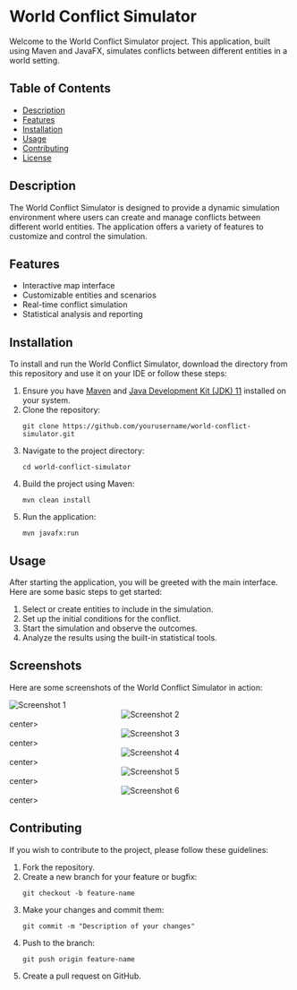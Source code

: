 <!DOCTYPE html>
<html lang="en">
<head>
    <meta charset="UTF-8">
    <meta name="viewport" content="width=device-width, initial-scale=1.0">
</head>
<body>

<h1>World Conflict Simulator</h1>
<p>Welcome to the World Conflict Simulator project. This application, built using Maven and JavaFX, simulates conflicts between different entities in a world setting.</p>

<h2>Table of Contents</h2>
<ul>
    <li><a href="#description">Description</a></li>
    <li><a href="#features">Features</a></li>
    <li><a href="#installation">Installation</a></li>
    <li><a href="#usage">Usage</a></li>
    <li><a href="#contributing">Contributing</a></li>
    <li><a href="#license">License</a></li>
</ul>

<h2 id="description">Description</h2>
<p>The World Conflict Simulator is designed to provide a dynamic simulation environment where users can create and manage conflicts between different world entities. The application offers a variety of features to customize and control the simulation.</p>

<h2 id="features">Features</h2>
<ul>
    <li>Interactive map interface</li>
    <li>Customizable entities and scenarios</li>
    <li>Real-time conflict simulation</li>
    <li>Statistical analysis and reporting</li>
</ul>

<h2 id="installation">Installation</h2>
<p>To install and run the World Conflict Simulator, download the directory from this repository and use it on your IDE or follow these steps:</p>
<ol>
    <li>Ensure you have <a href="https://maven.apache.org/">Maven</a> and <a href="https://www.oracle.com/java/technologies/javase-jdk11-downloads.html">Java Development Kit (JDK) 11</a> installed on your system.</li>
    <li>Clone the repository:</li>
    <pre><code>git clone https://github.com/yourusername/world-conflict-simulator.git</code></pre>
    <li>Navigate to the project directory:</li>
    <pre><code>cd world-conflict-simulator</code></pre>
    <li>Build the project using Maven:</li>
    <pre><code>mvn clean install</code></pre>
    <li>Run the application:</li>
    <pre><code>mvn javafx:run</code></pre>
</ol>

<h2 id="usage">Usage</h2>
<p>After starting the application, you will be greeted with the main interface. Here are some basic steps to get started:</p>
<ol>
    <li>Select or create entities to include in the simulation.</li>
    <li>Set up the initial conditions for the conflict.</li>
    <li>Start the simulation and observe the outcomes.</li>
    <li>Analyze the results using the built-in statistical tools.</li>
</ol>

<h2>Screenshots</h2>
<p>Here are some screenshots of the World Conflict Simulator in action:</p>
<center></center><img src="screenshots/ss1.png" alt="Screenshot 1"></center>
<center><img src="screenshots/ss2.png" alt="Screenshot 2"></center>center>
<center><img src="screenshots/ss3.png" alt="Screenshot 3"></center>center>
<center><img src="screenshots/ss4.png" alt="Screenshot 4"></center>center>
<center><img src="screenshots/ss5.png" alt="Screenshot 5"></center>center>
<center><img src="screenshots/ss7.png" alt="Screenshot 6"></center>center>

<h2 id="contributing">Contributing</h2>
<p>If you wish to contribute to the project, please follow these guidelines:</p>
<ol>
    <li>Fork the repository.</li>
    <li>Create a new branch for your feature or bugfix:</li>
    <pre><code>git checkout -b feature-name</code></pre>
    <li>Make your changes and commit them:</li>
    <pre><code>git commit -m "Description of your changes"</code></pre>
    <li>Push to the branch:</li>
    <pre><code>git push origin feature-name</code></pre>
    <li>Create a pull request on GitHub.</li>
</ol>
</body>
</html>
